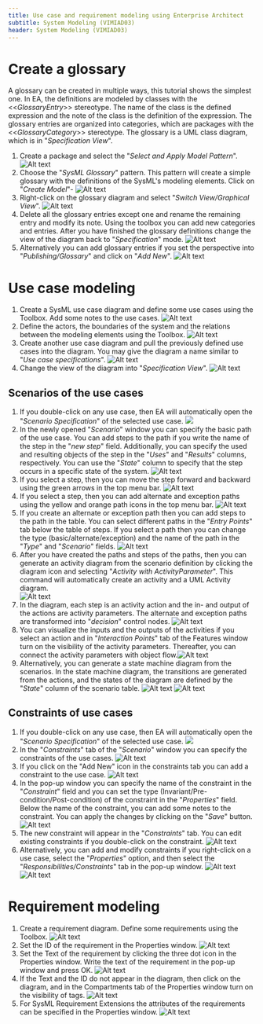 ```yaml
---
title: Use case and requirement modeling using Enterprise Architect
subtitle: System Modeling (VIMIAD03)
header: System Modeling (VIMIAD03)
---
```


# Create a glossary

A glossary can be created in multiple ways, this tutorial shows the simplest one. In EA, the definitions are modeled by classes with the <<*GlossaryEntry*\>\> stereotype. The name of the class is the defined expression and the note of the class is the definition of the expression. The glossary entries are organized into categories, which are packages with the <<*GlossaryCategory*\>\> stereotype. The glossary is a UML class diagram, which is in "*Specification View*".

1. Create a package and select the "*Select and Apply Model Pattern*".
![Alt text](figs/ea-uc-and-req-modeling/image.png)
1. Choose the "*SysML Glossary*" pattern. This pattern will create a simple glossary with the definitions of the SysML's modeling elements. Click on "*Create Model*"-
![Alt text](figs/ea-uc-and-req-modeling/image-1.png)
1. Right-click on the glossary diagram and select "*Switch View/Graphical View*".
![Alt text](figs/ea-uc-and-req-modeling/image-2.png)
1. Delete all the glossary entries except one and rename the remaining entry and modify its note. Using the toolbox you can add new categories and entries. After you have finished the glossary definitions change the view of the diagram back to "*Specification*" mode.
![Alt text](figs/ea-uc-and-req-modeling/image-3.png)
1. Alternatively you can add glossary entries if you set the perspective into "*Publishing/Glossary*" and click on "*Add New*".
![Alt text](figs/ea-uc-and-req-modeling/image-4.png)

# Use case modeling

1. Create a SysML use case diagram and define some use cases using the Toolbox. Add some notes to the use cases.
![Alt text](figs/ea-uc-and-req-modeling/image-5.png)
1. Define the actors, the boundaries of the system and the relations between the modeling elements using the Toolbox.
![Alt text](figs/ea-uc-and-req-modeling/image-6.png)
1. Create another use case diagram and pull the previously defined use cases into the diagram. You may give the diagram a name similar to "*Use case specifications*".
![Alt text](figs/ea-uc-and-req-modeling/image-7.png)
1. Change the view of the diagram into "*Specification View*".
![Alt text](figs/ea-uc-and-req-modeling/image-8.png)


## Scenarios of the use cases
1. If you double-click on any use case, then EA will automatically open the "*Scenario Specification*" of the selected use case.
![](figs/ea-scenarios-and-constraints/image.png)
1. In the newly opened "*Scenario*" window you can specify the basic path of the use case. You can add steps to the path if you write the name of the step in the "*new step*" field. Additionally, you can specify the used and resulting objects of the step in the "*Uses*" and "*Results*" columns, respectively. You can use the "*State*" column to specify that the step occurs in a specific state of the system.
![Alt text](figs/ea-scenarios-and-constraints/image-1.png)
2. If you select a step, then you can move the step forward and backward using the green arrows in the top menu bar.
![Alt text](figs/ea-scenarios-and-constraints/image-2.png)
3. If you select a step, then you can add alternate and exception paths using the yellow and orange path icons in the top menu bar.
![Alt text](figs/ea-scenarios-and-constraints/image-3.png)
1. If you create an alternate or exception path then you can add steps to the path in the table. You can select different paths in the "*Entry Points*" tab below the table of steps. If you select a path then you can change the type (basic/alternate/exception) and the name of the path in the "*Type*" and "*Scenario*" fields.
![Alt text](figs/ea-scenarios-and-constraints/image-4.png)
1. After you have created the paths and steps of the paths, then you can generate an activity diagram from the scenario definition by clicking the diagram icon and selecting "*Activity with ActivityParameter*". This command will automatically create an activity and a UML Activity diagram.   
![Alt text](figs/ea-scenarios-and-constraints/image-5.png)
2. In the diagram, each step is an activity action and the in- and output of the actions are activity parameters. The alternate and exception paths are transformed into "*decision*" control nodes. 
![Alt text](figs/ea-scenarios-and-constraints/image-6.png)
3. You can visualize the inputs and the outputs of the activities if you select an action and in "*Interaction Points*" tab of the Features window turn on the visibility of the activity parameters. Thereafter, you can connect the activity parameters with object flow.![Alt text](figs/ea-scenarios-and-constraints/image-7.png)
4. Alternatively, you can generate a state machine diagram from the scenarios. In the state machine diagram, the transitions are generated from the actions, and the states of the diagram are defined by the "*State*" column of the scenario table.
![Alt text](figs/ea-scenarios-and-constraints/image-8.png)
![Alt text](figs/ea-scenarios-and-constraints/image-9.png)

## Constraints of use cases

1. If you double-click on any use case, then EA will automatically open the "*Scenario Specification*" of the selected use case.
![](figs/ea-scenarios-and-constraints/image.png)
1. In the "*Constraints*" tab of the "*Scenario*" window you can specify the constraints of the use cases. 
![Alt text](figs/ea-scenarios-and-constraints/image-10.png)
1. If you click on the "Add New" icon in the constraints tab you can add a constraint to the use case.
![Alt text](figs/ea-scenarios-and-constraints/image-11.png)
1. In the pop-up window you can specify the name of the constraint in the "*Constraint*" field and you can set the type (Invariant/Pre-condition/Post-condition) of the constraint in the "*Properties*" field. Below the name of the constraint, you can add some notes to the constraint. You can apply the changes by clicking on the "*Save*" button.
![Alt text](figs/ea-scenarios-and-constraints/image-12.png)
1. The new constraint will appear in the "*Constraints*" tab. You can edit existing constraints if you double-click on the constraint.
![Alt text](figs/ea-scenarios-and-constraints/image-13.png)
1. Alternatively, you can add and modify constraints if you right-click on a use case, select the "*Properties*" option, and then select the "*Responsibilities/Constraints*" tab in the pop-up window.
![Alt text](figs/ea-scenarios-and-constraints/image-14.png)
![Alt text](figs/ea-scenarios-and-constraints/image-15.png)




# Requirement modeling

1. Create a requirement diagram. Define some requirements using the Toolbox.
![Alt text](figs/ea-uc-and-req-modeling/image-9.png)
1. Set the ID of the requirement in the Properties window.
![Alt text](figs/ea-uc-and-req-modeling/image-10.png)
1. Set the Text of the requirement by clicking the three dot icon in the Properties window. Write the text of the requirement in the pop-up window and press OK.
![Alt text](figs/ea-uc-and-req-modeling/image-11.png)
1. If the Text and the ID do not appear in the diagram, then click on the diagram, and in the Compartments tab of the Properties window turn on the visibility of tags.
![Alt text](figs/ea-uc-and-req-modeling/image-12.png)
1. For SysML Requirement Extensions the attributes of the requirements can be specified in the Properties window.
![Alt text](figs/ea-uc-and-req-modeling/image-13.png)
